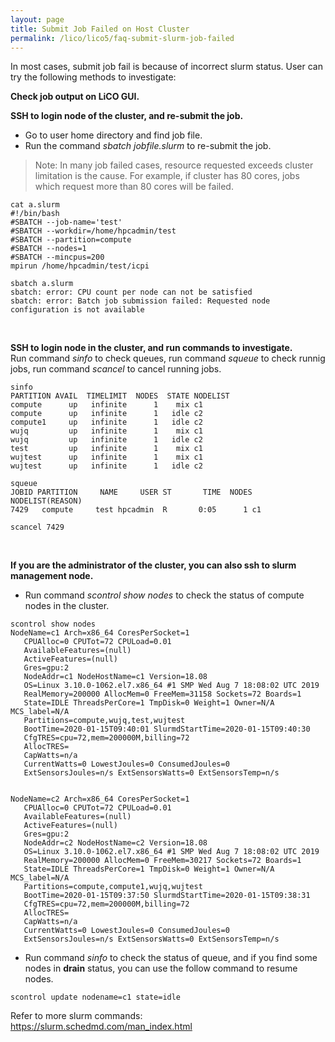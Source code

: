 ```yaml
---
layout: page
title: Submit Job Failed on Host Cluster
permalink: /lico/lico5/faq-submit-slurm-job-failed
---
```

In most cases, submit job fail is because of incorrect slurm status. User can try the following methods to investigate:  

**Check job output on LiCO GUI.**  

**SSH to login node of the cluster, and re-submit the job.**  
- Go to user home directory and find job file.
- Run the command *sbatch jobfile.slurm* to re-submit the job.
> Note: In many job failed cases, resource requested exceeds cluster limitation is the cause. For example, if cluster has 80 cores, jobs which request more than 80 cores will be failed.

```
cat a.slurm
#!/bin/bash
#SBATCH --job-name='test'
#SBATCH --workdir=/home/hpcadmin/test
#SBATCH --partition=compute
#SBATCH --nodes=1
#SBATCH --mincpus=200
mpirun /home/hpcadmin/test/icpi

sbatch a.slurm
sbatch: error: CPU count per node can not be satisfied
sbatch: error: Batch job submission failed: Requested node configuration is not available
```
<br>
  
**SSH to login node in the cluster, and run commands to investigate.**  
Run command *sinfo* to check queues, run command *squeue* to check runnig jobs, run command *scancel* to cancel running jobs.

```
sinfo
PARTITION AVAIL  TIMELIMIT  NODES  STATE NODELIST
compute      up   infinite      1    mix c1
compute      up   infinite      1   idle c2
compute1     up   infinite      1   idle c2
wujq         up   infinite      1    mix c1
wujq         up   infinite      1   idle c2
test         up   infinite      1    mix c1
wujtest      up   infinite      1    mix c1
wujtest      up   infinite      1   idle c2

squeue
JOBID PARTITION     NAME     USER ST       TIME  NODES NODELIST(REASON)
7429   compute     test hpcadmin  R       0:05      1 c1

scancel 7429
```
<br>

**If you are the administrator of the cluster, you can also ssh to slurm management node.**   
- Run command *scontrol show nodes* to check the status of compute nodes in the cluster.

```
scontrol show nodes
NodeName=c1 Arch=x86_64 CoresPerSocket=1
   CPUAlloc=0 CPUTot=72 CPULoad=0.01
   AvailableFeatures=(null)
   ActiveFeatures=(null)
   Gres=gpu:2
   NodeAddr=c1 NodeHostName=c1 Version=18.08
   OS=Linux 3.10.0-1062.el7.x86_64 #1 SMP Wed Aug 7 18:08:02 UTC 2019
   RealMemory=200000 AllocMem=0 FreeMem=31158 Sockets=72 Boards=1
   State=IDLE ThreadsPerCore=1 TmpDisk=0 Weight=1 Owner=N/A MCS_label=N/A
   Partitions=compute,wujq,test,wujtest
   BootTime=2020-01-15T09:40:01 SlurmdStartTime=2020-01-15T09:40:30
   CfgTRES=cpu=72,mem=200000M,billing=72
   AllocTRES=
   CapWatts=n/a
   CurrentWatts=0 LowestJoules=0 ConsumedJoules=0
   ExtSensorsJoules=n/s ExtSensorsWatts=0 ExtSensorsTemp=n/s


NodeName=c2 Arch=x86_64 CoresPerSocket=1
   CPUAlloc=0 CPUTot=72 CPULoad=0.01
   AvailableFeatures=(null)
   ActiveFeatures=(null)
   Gres=gpu:2
   NodeAddr=c2 NodeHostName=c2 Version=18.08
   OS=Linux 3.10.0-1062.el7.x86_64 #1 SMP Wed Aug 7 18:08:02 UTC 2019
   RealMemory=200000 AllocMem=0 FreeMem=30217 Sockets=72 Boards=1
   State=IDLE ThreadsPerCore=1 TmpDisk=0 Weight=1 Owner=N/A MCS_label=N/A
   Partitions=compute,compute1,wujq,wujtest
   BootTime=2020-01-15T09:37:50 SlurmdStartTime=2020-01-15T09:38:31
   CfgTRES=cpu=72,mem=200000M,billing=72
   AllocTRES=
   CapWatts=n/a
   CurrentWatts=0 LowestJoules=0 ConsumedJoules=0
   ExtSensorsJoules=n/s ExtSensorsWatts=0 ExtSensorsTemp=n/s

```
- Run command *sinfo* to check the status of queue, and if you find some nodes in **drain** status, you can use the follow command to resume nodes.

```
scontrol update nodename=c1 state=idle
```


Refer to more slurm commands: <https://slurm.schedmd.com/man_index.html>
